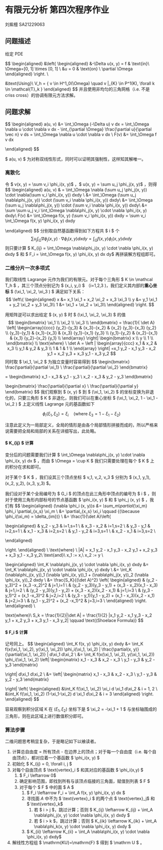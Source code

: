 # 有限元分析 第四次程序作业

刘紫檀 SA21229063

## 问题描述

给定 PDE

$$
\begin{aligned}
&\left\{
\begin{aligned}
&-\Delta u(x, y) = f & \text{in}\ \Omega=[0, 1] \times [0, 1] \\
&u = 0 & \text{on} \ \partial \Omega
\end{aligned}
\right.
\\

&\text{Using}\ V_h = \{ v \in H^1_0(\Omega) \quad v |_{K} \in P^1(K), \forall k \in \mathcal{T}_k \}
\end{aligned}
$$
并且使用非均匀的三角网格（i.e. 不是 criss cross）的协调有限元方法求解。



## 问题求解

$$
\begin{aligned}
a(u, v) &= \int_\Omega (-\Delta u) v  dx = \int_\Omega \nabla u \cdot \nabla v dx - \int_{\partial \Omega} \frac{\partial u}{\partial \vec n} v ds = \int_\Omega \nabla u \cdot \nabla v dx \\
F(v) &= \int_\Omega f v dx

\end{aligned}
$$

$ a(u, v) $ 为对称双线性形式，同时可以证明其强制性，这样知其解唯一。

### 离散化

令 $ v(x, y) = \sum v_i \phi_i(x, y)$ ，$ u(x, y) = \sum u_j \phi_j(x, y)$ ，则得
$$
\begin{aligned}
a(u, v) & = \int_\Omega \nabla (\sum u_j \phi_j(x, y)) \cdot \nabla(\sum v_i \phi_i(x, y)) dxdy \\
&= \int_\Omega  (\sum u_j \nabla\phi_j(x, y)) \cdot (\sum v_i \nabla \phi_i(x, y)) dxdy\\
&= \int_\Omega  (\sum u_j \nabla\phi_j(x, y)) \cdot (\sum v_i \nabla \phi_i(x, y)) dxdy\\
&= \sum \sum u_j v_i  \int_\Omega \nabla\phi_j(x, y) \cdot \nabla \phi_i(x, y) dxdy\\
F(v) &= \int_\Omega f(x, y) (\sum v_i \phi_i(x, y)) dxdy = \sum v_i \int_\Omega f(x, y) \phi_i(x, y) dxdy

\end{aligned}
$$
分别取自然基函数得到如下方程共 $ i $ 个
$$
\sum u_j  \int_\Omega \nabla\phi_j(x, y) \cdot \nabla \phi_i(x, y) dxdy =  \int_\Omega f(x, y) \phi_i(x, y) dxdy
$$
则只要计算 $ K_{ij} = \int_\Omega \nabla\phi_j(x, y) \cdot \nabla \phi_i(x, y) dxdy $ 和 $ F_i = \int_\Omega f(x, y) \phi_i(x, y) dx dy$ 再拼装解方程组即可。

### 二维分片一次多项式

我们取线性 Lagrange 元作为我们的有限元。对于每个三角形 $ K \in \mathcal T_h $ ，其三个顶点分别记为 $ (x_i, y_i) $ （i=1,2,3 )，我们定义其内部的**重心坐标** $ (\xi_1, \xi_2, \xi_3 ) $ 满足如下关系：
$$
\left\{
\begin{aligned}
x &= x_1 \xi_1 + x_2 \xi_2 + x_3 \xi_3 \\
y &= y_1 \xi_1 + y_2 \xi_2 + y_3 \xi_3\\
1 &= \xi_1 + \xi_2 + \xi_3\\
\end{aligned}
\right.
$$

用矩阵逆可以求出给定 $ (x, y) $ 时 $ (\xi_1, \xi_2, \xi_3) $ 的值
$$
\begin{bmatrix}
\xi_1 \\
\xi_2 \\
\xi_3 \\
\end{bmatrix} =
\frac{1}{ \det A}
\left[
\begin{array}{ccc}
 {y_2}-{y_3} & {x_3}-{x_2} & {x_2} {y_3}-{x_3} {y_2} \\
 {y_3}-{y_1} & {x_1}-{x_3} & {x_3} {y_1}-{x_1} {y_3} \\
 {y_1}-{y_2} & {x_2}-{x_1} & {x_1} {y_2}-{x_2} {y_1} \\
\end{array}
\right]
\begin{bmatrix}
x \\
y \\
1 \\
\end{bmatrix} \\
\text{where} \ 
\det A = 
\left |
\begin{array}{ccc}
 x_1 & x_2 & x_3 \\
 y_1 & y_2 & y_3 \\
 1   & 1   & 1 \\
\end{array}
\right|
 =x_1 y_2 - x_1 y_3 - x_2 y_1 + x_2 y_3 + x_3 y_1 - x_3 y_2
$$
同时取 $ \xi_1, \xi_2 $ 为独立变量时容易得到
$$
\begin{bmatrix}
\frac{\partial}{\partial \xi_1} \\ 
\frac{\partial}{\partial \xi_2}
\end{bmatrix}

= 
\begin{bmatrix}
x_1 - x_3 & y_1 - y_3 \\ 
x_2 - x_3 & y_2 - y_3
\end{bmatrix}

\begin{bmatrix}
\frac{\partial}{\partial x} \\ 
\frac{\partial}{\partial y}
\end{bmatrix}
$$
我们观察到 $ (x, y) $ 到 $ (\xi_1, \xi_2) $ 的坐标变换为非退化的，只要三角形 $ K $ 非退化，则我们可以在重心坐标 $ (\xi_1, \xi_2, 1 - \xi_1 - \xi_2 ) $ 上定义线性 Lagrange 元的基函数如下

$$
\phi_i(\xi_1, \xi_2) = \xi_i \quad (\text{where} \ \xi_3 = 1 - \xi_1 - \xi_2)
$$

注意此定义为一局部定义，全局的情形是由各个局部情形拼接而成的，所以严格来说需要把全局和局部的关系在详细写出，此处略。

#### $ K_{ij} $ 计算

变分后的问题需要我们计算 $  \int_\Omega \nabla\phi_j(x, y) \cdot \nabla \phi_i(x, y) dx $ ，而由 $ \Omega = \cup K $ 我们只需要处理在每个 $ K $ 上的积分在求和即可。

对于某个 $ K $ ，我们设其三个顶点坐标 $ v_1, v_2, v_3 $ 分别为 $  (x_1, y_1), (x_2, y_2), (x_3, y_3) $。

我们设对于某个全局编号为 $ G_i $ 的顶点在此三角形中顶点的编号为 $ i $ ，则对于使用三角形内部标号的节点基函数 $ \phi_i(x, y) $ 和 $ \phi_j (x, y) $ ，我们有
$$
\begin{aligned}
(\nabla \phi_i (x, y))_s &= \sum_m\partial_{\xi_m} \phi_i \partial_{x_s} \xi_m \\
&= \partial_{x_s} \xi_i \qquad {(\because \phi_i(\xi_m) = \delta_{im})} \\
&= \frac{1}{\det A}\left\{

\begin{aligned}
& y_2 - y_3 & i=1,s=1 \\
& x_3 - x_2 & i=1,s=2 \\
& y_3 - y_1 & i=2,s=1 \\
& x_1 - x_3 & i=2,s=2 \\
& y_1 - y_2 & i=3,s=1 \\
& x_2 - x_1 & i=3,s=2 \\

\end{aligned}

\right.
\end{aligned}
\\
\text{where} \ |A| = x_1 y_2 - x_1 y_3 - x_2 y_1 + x_2 y_3 + x_3 y_1 - x_3 y_2\ \text{and}\ x_1 := x,\ x_2 := y
\\

\begin{aligned}
\int_K \nabla\phi_j(x, y) \cdot \nabla \phi_i(x, y) dxdy &= \int_K \nabla\phi_j(x, y) \cdot \nabla \phi_i(x, y) dxdy \\
&= \int_K (\nabla\phi_j(x, y))_1 (\nabla \phi_i(x, y))_1 + (\nabla\phi_j(x, y))_2 (\nabla \phi_i(x, y))_2 dxdy \\ 
&= \frac{S_K}{(\det A)^2} \left\{
\begin{aligned}
& (y_2 - y_3)^2 + (x_3 -x_2)^2 & j=1,i=1 \\
& (y_2 - y_3)(y_3 - y_1) + (x_3 - x_2)(x_1 - x_3) & j=1,i=2 \\ 
& (y_2 - y_3)(y_1 - y_2) + (x_3 - x_2)(x_2 - x_1) & j=1,i=3 \\
& (y_3 - y_1)^2 + (x_1 -x_3)^2 & j=2,i=2 \\
& (y_3 - y_1)(y_1 - y_2) + (x_1 - x_3)(x_2 - x_1) & j=2,i=3 \\
& (y_1 - y_2)^2 + (x_2 -x_1)^2 & j=3,i=3 \\
\end{aligned}
\right.
\end{aligned}
\\

\text{where}\ S_k = \frac{1}{2}|\det A| = \frac{1}{2} |x_1 y_2 - x_1 y_3 - x_2 y_1 + x_2 y_3 + x_3 y_1 - x_3 y_2| \qquad \text{(Shoelace Formula)}
$$

#### $ F_i $ 计算

记号同上。
$$
\begin{aligned}
\int_K f(x, y) \phi_i(x, y) dxdy 
&= \int_K f(x(\xi_1, \xi_2), y(\xi_1, \xi_2)) \phi_i(\xi_1, \xi_2) | \frac{\partial(x, y)}{\partial(\xi_1, \xi_2)} | d\xi_1 d\xi_2 \\
&= \int_K f(x(\xi_1, \xi_2), y(\xi_1, \xi_2)) \phi_i(\xi_1, \xi_2) \left| 
\begin{matrix}
x_1 - x_3 & x_2 - x_3 \\
y_1 - y_3 & y_2 - y_3
\end{matrix}

\right| d\xi_1 d\xi_2 \\
&= \left| 
\begin{matrix}
x_1 - x_3 & x_2 - x_3 \\
y_1 - y_3 & y_2 - y_3
\end{matrix}

\right|
 \left\{ \begin{aligned}
&\int_K f(\xi_1, \xi_2) \xi_i d \xi_1 d\xi_2 & i = 1, 2 \\
&\int_K f(\xi_1, \xi_2) (1-\xi_1-\xi_2) d \xi_1 d\xi_2 & i = 3
\end{aligned}
\right.
\end{aligned}
$$

容易观察到积分区域 K 在 $(\xi_1, \xi_2)$ 坐标下是 $ \xi_2 = -\xi_1 + 1 $ 与坐标轴围成的三角形，则在此区域上进行数值积分即可。

### 算法步骤

二维问题思考稍显复杂，于是略记如下以飨读者。

1. 计算总自由度 = 所有顶点 - 在边界上的顶点；对于每一个自由度（i.e. 每个自由顶点），都对应着一个基函数 $ \phi_i(x, y) $
2. 初始化 $ K_{ij} = 0, \forall i, j $
3. 对每个自由顶点 $ \text{vertex}_i $ 和其对应的基函数 $ \phi_i(x,y) $ 
   1. $ F_i \leftarrow 0$
   2. 确定影响范围，即找到所有与该顶点临接的三角面，赋值到列表 $ F $
   3. 对于每个 $ F $ 中的面 $ A $
      1.  $ F_i \leftarrow F_i + \int_A f(x, y) \phi_i(x, y) dx $
      2. 寻找面 $A$ 中不为 $ \text{vertex}_i $ 的两个点 $ \text{vertex}_j$ 和  $ \text{vertex}_k$ 
         1. 若 $ i > j $，跳过计算；否则 $ K_{ij} \leftarrow K_{ij} + \int_A \nabla\phi_j(x, y) \cdot \nabla \phi_i(x, y) dxdy $ 
         2. 若 $ i > k $，跳过计算；否则 $ K_{ik} \leftarrow K_{ik} + \int_A \nabla\phi_k(x, y) \cdot \nabla \phi_i(x, y) dxdy $ 
      3. $ K_{ii} \leftarrow K_{ii} + \int_A \nabla\phi_i(x, y) \cdot \nabla \phi_i(x, y) dxdy$ 
4. 解线性方程组 $ \mathrm{KU}=\mathrm{F} $ 得到 $ \mathrm U $ 。